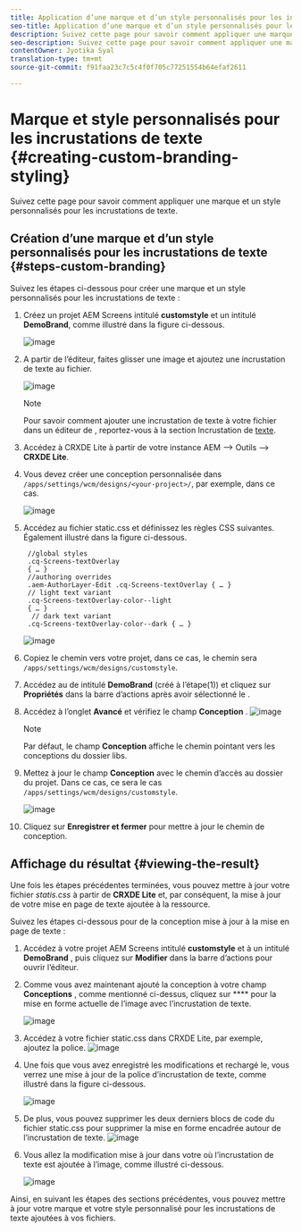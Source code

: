 ```yaml
---
title: Application d’une marque et d’un style personnalisés pour les incrustations de texte
seo-title: Application d’une marque et d’un style personnalisés pour les incrustations de texte
description: Suivez cette page pour savoir comment appliquer une marque et un style personnalisés pour les incrustations de texte.
seo-description: Suivez cette page pour savoir comment appliquer une marque et un style personnalisés pour les incrustations de texte.
contentOwner: Jyotika Syal
translation-type: tm+mt
source-git-commit: f91faa23c7c5c4f0f705c77251554b64efaf2611

---
```



# Marque et style personnalisés pour les incrustations de texte {#creating-custom-branding-styling}

Suivez cette page pour savoir comment appliquer une marque et un style personnalisés pour les incrustations de texte.

## Création d’une marque et d’un style personnalisés pour les incrustations de texte {#steps-custom-branding}

Suivez les étapes ci-dessous pour créer une marque et un style personnalisés pour les incrustations de texte :

1. Créez un projet AEM Screens intitulé **customstyle** et un intitulé **DemoBrand**, comme illustré dans la figure ci-dessous.

   ![image](/help/user-guide/assets/custom-brand/custom-brand1.png)

1. A partir de l’éditeur, faites glisser une image et ajoutez une incrustation de texte au fichier.

   ![image](/help/user-guide/assets/custom-brand/custom-brand2.png)

   >[!NOTE]
   >Pour savoir comment ajouter une incrustation de texte à votre fichier dans un éditeur de , reportez-vous à la section Incrustation de [texte](/help/user-guide/text-overlay.md).

1. Accédez à CRXDE Lite à partir de votre instance AEM --> Outils --> **CRXDE Lite**.

1. Vous devez créer une conception personnalisée dans `/apps/settings/wcm/designs/<your-project>/`, par exemple, dans ce cas.

   ![image](/help/user-guide/assets/custom-brand/custom-brand3.png)

1. Accédez au fichier static.css et définissez les règles CSS suivantes. Également illustré dans la figure ci-dessous.

   ```shell
    //global styles
    .cq-Screens-textOverlay
    { … }
    //authoring overrides
    .aem-AuthorLayer-Edit .cq-Screens-textOverlay { … }
    // light text variant
    .cq-Screens-textOverlay-color--light
    { … }
     // dark text variant
    .cq-Screens-textOverlay-color--dark { … }
   ```
   ![image](/help/user-guide/assets/custom-brand/custom-brand4.png)

1. Copiez le chemin vers votre projet, dans ce cas, le chemin sera `/apps/settings/wcm/designs/customstyle`.

1. Accédez au  de intitulé **DemoBrand** (créé à l’étape(1)) et cliquez sur **Propriétés** dans la barre d’actions après avoir sélectionné le .

1. Accédez à l’onglet **Avancé** et vérifiez le champ **Conception** .
   ![image](/help/user-guide/assets/custom-brand/custom-brand5.png)

   >[!NOTE]
   >Par défaut, le champ **Conception** affiche le chemin pointant vers les conceptions du dossier libs.

1. Mettez à jour le champ **Conception** avec le chemin d’accès au dossier du projet. Dans ce cas, ce sera le cas `/apps/settings/wcm/designs/customstyle`.

   ![image](/help/user-guide/assets/custom-brand/custom-brand6.png)

1. Cliquez sur **Enregistrer et fermer** pour mettre à jour le chemin de conception.


## Affichage du résultat {#viewing-the-result}

Une fois les étapes précédentes terminées, vous pouvez mettre à jour votre fichier *statis.css* à partir de **CRXDE Lite** et, par conséquent,  la mise à jour de votre mise en page de texte ajoutée à la ressource.

Suivez les étapes ci-dessous pour de la conception mise à jour à la mise en page de texte :

1. Accédez à votre projet AEM Screens intitulé **customstyle** et à un  intitulé **DemoBrand** , puis cliquez sur **Modifier** dans la barre d’actions pour ouvrir l’éditeur.

1. Comme vous avez maintenant ajouté la conception à votre champ **Conceptions** , comme mentionné ci-dessus, cliquez sur **** pour  la mise en forme actuelle de l’image avec l’incrustation de texte.

   ![image](/help/user-guide/assets/custom-brand/custom-brand7.png)

1. Accédez à votre fichier static.css dans CRXDE Lite, par exemple, ajoutez la police.
   ![image](/help/user-guide/assets/custom-brand/custom-brand8.png)

1. Une fois que vous avez enregistré les modifications et rechargé le, vous verrez une mise à jour de la police d’incrustation de texte, comme illustré dans la figure ci-dessous.

   ![image](/help/user-guide/assets/custom-brand/custom-brand9.png)

1. De plus, vous pouvez supprimer les deux derniers blocs de code du fichier static.css pour supprimer la mise en forme encadrée autour de l’incrustation de texte.
   ![image](/help/user-guide/assets/custom-brand/custom-brand10.png)

1. Vous allez  la modification mise à jour dans votre  où l’incrustation de texte est ajoutée à l’image, comme illustré ci-dessous.

   ![image](/help/user-guide/assets/custom-brand/custom-brand11.png)

Ainsi, en suivant les étapes des sections précédentes, vous pouvez mettre à jour votre marque et votre style personnalisé pour les incrustations de texte ajoutées à vos fichiers.









